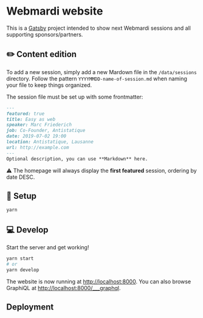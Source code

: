 # Webmardi website

This is a [Gatsby](https://www.gatsbyjs.org/) project intended to show next Webmardi sessions and all supporting sponsors/partners.

## ✏️ Content edition

To add a new session, simply add a new Mardown file in the `/data/sessions` directory. Follow the pattern `YYYYMMDD-name-of-session.md` when naming your file to keep things organized.

The session file must be set up with some frontmatter:

```markdown
---
featured: true
title: Easy as web
speaker: Marc Friederich
job: Co-Founder, Antistatique
date: 2019-07-02 19:00
location: Antistatique, Lausanne
url: http://example.com
---
Optional description, you can use **Markdown** here.
```

⚠ The homepage will always display the **first featured** session, ordering by date DESC.

## 🚚 Setup

```bash
yarn
```

## 💻 Develop

Start the server and get working!

```bash
yarn start
# or
yarn develop
```

The website is now running at [http://localhost:8000](http://localhost:8000). You can also browse GraphiQL at [http://localhost:8000/___graphql](http://localhost:8000/___graphql).

## Deployment
